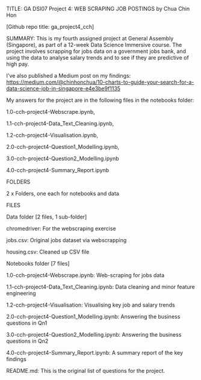 
TITLE: GA DSI07 Project 4: WEB SCRAPING JOB POSTINGS by Chua Chin Hon

[Github repo title: ga_project4_cch]

SUMMARY: This is my fourth assigned project at General Assembly (Singapore), as part of a 12-week Data Science Immersive course. The project involves scrapping for jobs data on a government jobs bank, and using the data to analyse salary trends and to see if they are predictive of high pay.

I've also published a Medium post on my findings: https://medium.com/@chinhonchua/10-charts-to-guide-your-search-for-a-data-science-job-in-singapore-e4e3be9f1135

My answers for the project are in the following files in the notebooks folder:

1.0-cch-project4-Webscrape.ipynb, 

1.1-cch-project4-Data_Text_Cleaning.ipynb,

1.2-cch-project4-Visualisation.ipynb,

2.0-cch-project4-Question1_Modelling.ipynb,

3.0-cch-project4-Question2_Modelling.ipynb

4.0-cch-project4-Summary_Report.ipynb



FOLDERS

2 x Folders, one each for notebooks and data

FILES

Data folder [2 files, 1 sub-folder]

chromedriver: For the webscraping exercise 

jobs.csv: Original jobs dataset via webscrapping

housing.csv: Cleaned up CSV file



Notebooks folder [7 files]

1.0-cch-project4-Webscrape.ipynb: Web-scraping for jobs data

1.1-cch-project4-Data_Text_Cleaning.ipynb: Data cleaning and minor feature engineering

1.2-cch-project4-Visualisation: Visualising key job and salary trends

2.0-cch-project4-Question1_Modelling.ipynb: Answering the business questions in Qn1

3.0-cch-project4-Question2_Modelling.ipynb: Answering the business questions in Qn2

4.0-cch-project4-Summary_Report.ipynb: A summary report of the key findings

README.md: This is the original list of questions for the project.
